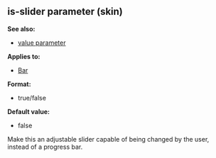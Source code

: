 ## is-slider parameter (skin)
**See also:**
*   [value parameter](/%7Bskin%7D/param/value)
<!-- -->
**Applies to:**
*   [Bar](/%7Bskin%7D/control/bar)
<!-- -->
**Format:**
*   true/false
<!-- -->
**Default value:**
*   false


Make this an adjustable slider capable of being changed by the
user, instead of a progress bar.